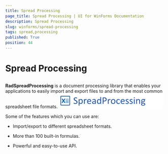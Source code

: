 ```yaml
---
title: Spread Processing
page_title: Spread Processing | UI for WinForms Documentation
description: Spread Processing
slug: winforms/spread-processing
tags: spread,processing
published: True
position: 44
---
```


# Spread Processing



## 

__RadSpreadProcessing__ is a document processing library that enables your applications to easily import and export files to and from the most common spreadsheet file formats.
        ![spreadprocessing-overview 001](images/spreadprocessing-overview001.png)

Some of the features which you can use are:
        

* Import/export to different spreadsheet formats.
            

* More than 100 built-in formulas.
            

* Powerful and easy-to-use API.
            
